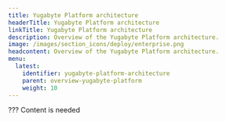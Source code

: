 ```yaml
---
title: Yugabyte Platform architecture
headerTitle: Yugabyte Platform architecture
linkTitle: Yugabyte Platform architecture
description: Overview of the Yugabyte Platform architecture.
image: /images/section_icons/deploy/enterprise.png
headcontent: Overview of the Yugabyte Platform architecture.
menu:
  latest:
    identifier: yugabyte-platform-architecture
    parent: overview-yugabyte-platform
    weight: 10
---
```


??? Content is needed
